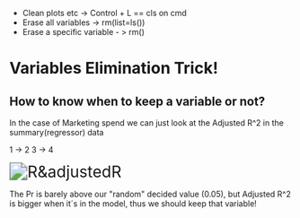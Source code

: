 - Clean plots etc -> Control + L == cls on cmd
- Erase all variables -> rm(list=ls())
- Erase a specific variable - > rm(<variable name>)



<h1>Variables Elimination Trick!</h1>

<h2>How to know when to keep a variable or not?</h2>

In the case of Marketing spend we can just look at the Adjusted R^2 in the summary(regressor) data <at the very bottom>

1 -> 2
3 -> 4

<img src="C:\Users\User\Desktop\Illegal Drugs Accounting!\Machine Learning\src\R&adjustedR.png" alt="R&adjustedR" style="zoom:200%;" />

The Pr is barely above our "random" decided value (0.05), but  Adjusted R^2 is bigger when it´s in the model, thus we should keep that variable!